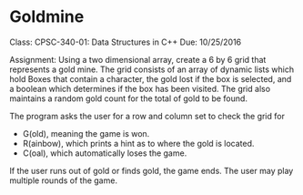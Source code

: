 # Goldmine

Class: CPSC-340-01: Data Structures in C++
Due: 10/25/2016

Assignment:
Using a two dimensional array, create a 6 by 6 grid that represents a gold mine.  The grid consists of an array of dynamic lists which hold Boxes that contain a character, the gold lost if the box is selected, and a boolean which determines if the box has been visited. The grid also maintains a random gold count for the total of gold to be found.

The program asks the user for a row and column set to check the grid for 
 - G(old), meaning the game is won.
 - R(ainbow), which prints a hint as to where the gold is located.
 - C(oal), which automatically loses the game.

 If the user runs out of gold or finds gold, the game ends. The user may play multiple rounds of the game.
